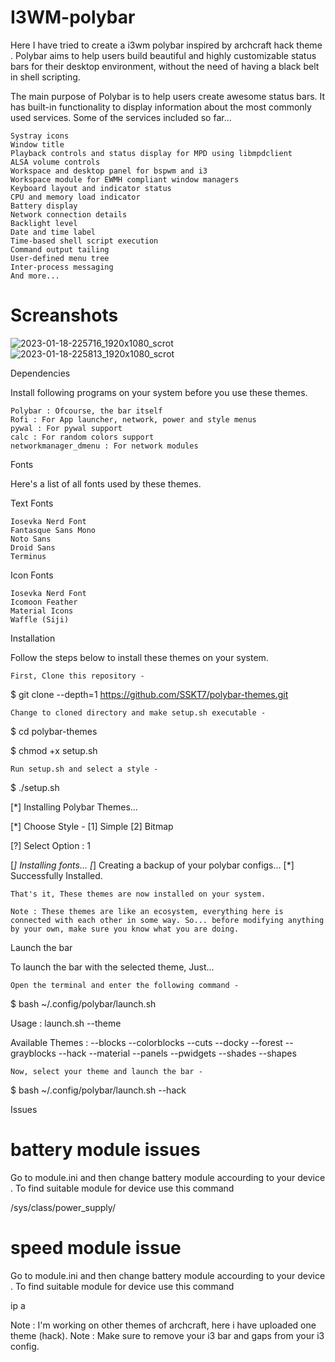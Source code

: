 # I3WM-polybar
Here I have tried to create a i3wm polybar inspired by archcraft hack theme .
Polybar aims to help users build beautiful and highly customizable status bars for their desktop environment, without the need of having a black belt in shell scripting.

The main purpose of Polybar is to help users create awesome status bars. It has built-in functionality to display information about the most commonly used services. Some of the services included so far...

    Systray icons
    Window title
    Playback controls and status display for MPD using libmpdclient
    ALSA volume controls
    Workspace and desktop panel for bspwm and i3
    Workspace module for EWMH compliant window managers
    Keyboard layout and indicator status
    CPU and memory load indicator
    Battery display
    Network connection details
    Backlight level
    Date and time label
    Time-based shell script execution
    Command output tailing
    User-defined menu tree
    Inter-process messaging
    And more...
    
# Screanshots

![2023-01-18-225716_1920x1080_scrot](https://user-images.githubusercontent.com/82232181/213264586-7968c912-7f50-4afb-850e-05ca81968d75.png)
![2023-01-18-225813_1920x1080_scrot](https://user-images.githubusercontent.com/82232181/213264716-eae52667-5b69-4f47-a7c2-fb706fe6799f.png)




Dependencies

Install following programs on your system before you use these themes.

    Polybar : Ofcourse, the bar itself
    Rofi : For App launcher, network, power and style menus
    pywal : For pywal support
    calc : For random colors support
    networkmanager_dmenu : For network modules

Fonts

Here's a list of all fonts used by these themes.

Text Fonts

    Iosevka Nerd Font
    Fantasque Sans Mono
    Noto Sans
    Droid Sans
    Terminus

Icon Fonts

    Iosevka Nerd Font
    Icomoon Feather
    Material Icons
    Waffle (Siji)

Installation

Follow the steps below to install these themes on your system.

    First, Clone this repository -

$ git clone --depth=1 https://github.com/SSKT7/polybar-themes.git

    Change to cloned directory and make setup.sh executable -

$ cd polybar-themes


$ chmod +x setup.sh

    Run setup.sh and select a style -

$ ./setup.sh

[*] Installing Polybar Themes...

[*] Choose Style -
[1] Simple
[2] Bitmap

[?] Select Option : 1

[*] Installing fonts...
[*] Creating a backup of your polybar configs...
[*] Successfully Installed.

    That's it, These themes are now installed on your system.

    Note : These themes are like an ecosystem, everything here is connected with each other in some way. So... before modifying anything by your own, make sure you know what you are doing.

Launch the bar

To launch the bar with the selected theme, Just...

    Open the terminal and enter the following command -

$ bash ~/.config/polybar/launch.sh

Usage : launch.sh --theme

Available Themes :
--blocks    --colorblocks    --cuts      --docky
--forest    --grayblocks     --hack      --material
--panels    --pwidgets       --shades    --shapes

    Now, select your theme and launch the bar -

$ bash ~/.config/polybar/launch.sh --hack



Issues

# battery module issues

Go to module.ini and then change battery module accourding to your device .
To find suitable module for device use this command 

/sys/class/power_supply/

# speed module issue
Go to module.ini and then change battery module accourding to your device .
To find suitable module for device use this command 

ip a


Note : I'm working on other themes of archcraft, here i have uploaded one theme (hack).
Note : Make sure to remove your i3 bar and gaps from your i3 config.
